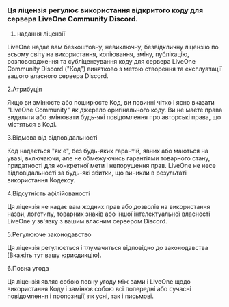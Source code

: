 ### Ця ліцензія регулює використання відкритого коду для сервера LiveOne Community Discord.

1. надання ліцензії

LiveOne надає вам безкоштовну, невиключну, безвідкличну ліцензію по всьому світу на використання, копіювання, зміну, публікацію, розповсюдження та субліцензування коду для сервера LiveOne Community Discord ("Код") винятково з метою створення та експлуатації вашого власного сервера Discord.

2.Атрибуція

Якщо ви змінюєте або поширюєте Код, ви повинні чітко і ясно вказати "LiveOne Community" як джерело оригінального коду. Ви не маєте права видаляти або змінювати будь-які повідомлення про авторські права, що містяться в Коді.

3.Відмова від відповідальності

Код надається "як є", без будь-яких гарантій, явних або маються на увазі, включаючи, але не обмежуючись гарантіями товарного стану, придатності для конкретної мети і непорушення прав. LiveOne не несе відповідальності за будь-які збитки, що виникли в результаті використання Кодексу.

4.Відсутність афілійованості

Ця ліцензія не надає вам жодних прав або дозволів на використання назви, логотипу, товарних знаків або іншої інтелектуальної власності LiveOne у зв'язку з вашим власним сервером Discord.

5.Регулююче законодавство

Ця ліцензія регулюється і тлумачиться відповідно до законодавства [Вкажіть тут вашу юрисдикцію].

6.Повна угода

Ця ліцензія являє собою повну угоду між вами і LiveOne щодо використання Коду і замінює собою всі попередні або сучасні повідомлення і пропозиції, як усні, так і письмові.

